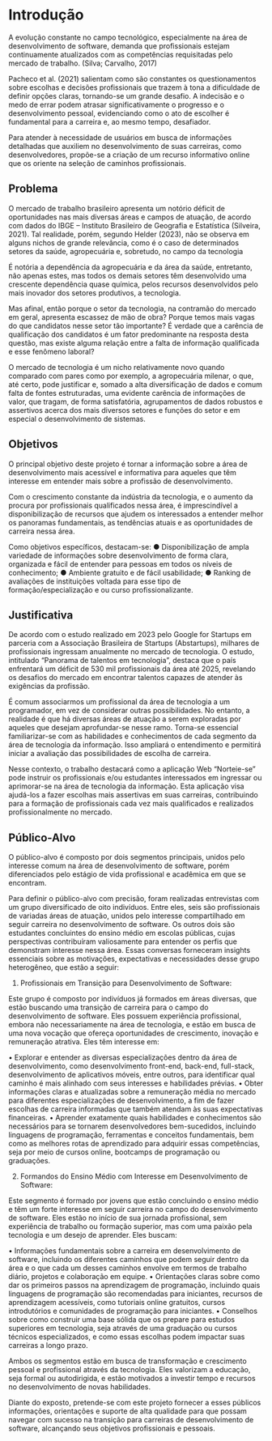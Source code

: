 # Introdução

A evolução constante no campo tecnológico, especialmente na área de desenvolvimento de software, demanda que profissionais estejam continuamente atualizados com as competências requisitadas pelo mercado de trabalho. (Silva; Carvalho, 2017)

Pacheco et al. (2021) salientam como são constantes os questionamentos sobre escolhas e decisões profissionais que trazem à tona a dificuldade de definir opções claras, tornando-se um grande desafio. A indecisão e o medo de errar podem atrasar significativamente o progresso e o desenvolvimento pessoal, evidenciando como o ato de escolher é fundamental para a carreira e, ao mesmo tempo, desafiador.

Para atender à necessidade de usuários em busca de informações detalhadas que auxiliem no desenvolvimento de suas carreiras, como desenvolvedores, propõe-se a criação de um recurso informativo online que os oriente na seleção de caminhos profissionais.

## Problema

O mercado de trabalho brasileiro apresenta um notório déficit de oportunidades nas mais diversas áreas e campos de atuação, de acordo com dados do IBGE – Instituto Brasileiro de Geografia e Estatística (Silveira, 2021). Tal realidade, porém, segundo Helder (2023), não se observa em alguns nichos de grande relevância, como é o caso de determinados setores da saúde, agropecuária e, sobretudo, no campo da tecnologia 

É notória a dependência da agropecuária e da área da saúde, entretanto, não apenas estes, mas todos os demais setores têm desenvolvido uma crescente dependência quase química, pelos recursos desenvolvidos pelo mais inovador dos setores produtivos, a tecnologia.

Mas afinal, então porque o setor da tecnologia, na contramão do mercado em geral, apresenta escassez de mão de obra? Porque temos mais vagas do que candidatos nesse setor tão importante? É verdade que a carência de qualificação dos candidatos é um fator predominante na resposta desta questão, mas existe alguma relação entre a falta de informação qualificada e esse fenômeno laboral?

O mercado de tecnologia é um nicho relativamente novo quando comparado com pares como por exemplo, a agropecuária milenar, o que, até certo, pode justificar e, somado a alta diversificação de dados e comum falta de fontes estruturadas, uma evidente carência de informações de valor, que tragam, de forma satisfatória, agrupamentos de dados robustos e assertivos acerca dos mais diversos setores e funções do setor e em especial o desenvolvimento de sistemas.

## Objetivos

O principal objetivo deste projeto é tornar a informação sobre a área de desenvolvimento mais acessível e informativa para aqueles que têm interesse em entender mais sobre a profissão de desenvolvimento. 

Com o crescimento constante da indústria da tecnologia, e o aumento da procura por profissionais qualificados nessa área, é imprescindível a disponibilização de recursos que ajudem os interessados a entender melhor os panoramas fundamentais, as tendências atuais e as oportunidades de carreira nessa área. 

Como objetivos específicos, destacam-se:
 ● Disponibilização de ampla variedade de informações sobre desenvolvimento de forma clara, organizada e fácil de entender para pessoas em todos os níveis de conhecimento; 
 ● Ambiente gratuito e de fácil usabilidade; 
 ● Ranking de avaliações de instituições voltada para esse tipo de formação/especialização e ou curso profissionalizante. 

## Justificativa

De acordo com o estudo realizado em 2023 pelo Google for Startups em parceria com a Associação Brasileira de Startups (Abstartups), milhares de profissionais ingressam anualmente no mercado de tecnologia. O estudo, intitulado “Panorama de talentos em tecnologia”, destaca que o país enfrentará um déficit de 530 mil profissionais da área até 2025, revelando os desafios do mercado em encontrar talentos capazes de atender às exigências da profissão.

É comum associarmos um profissional da área de tecnologia a um programador, em vez de considerar outras possibilidades. No entanto, a realidade é que há diversas áreas de atuação a serem exploradas por aqueles que desejam aprofundar-se nesse ramo. Torna-se essencial familiarizar-se com as habilidades e conhecimentos de cada segmento da área de tecnologia da informação. Isso ampliará o entendimento e permitirá iniciar a avaliação das possibilidades de escolha de carreira.

Nesse contexto, o trabalho destacará como a aplicação Web “Norteie-se” pode instruir os profissionais e/ou estudantes interessados em ingressar ou aprimorar-se na área de tecnologia da informação. Esta aplicação visa ajudá-los a fazer escolhas mais assertivas em suas carreiras, contribuindo para a formação de profissionais cada vez mais qualificados e realizados profissionalmente no mercado.

## Público-Alvo

O público-alvo é composto por dois segmentos principais, unidos pelo interesse comum na área de desenvolvimento de software, porém diferenciados pelo estágio de vida profissional e acadêmica em que se encontram.

Para definir o público-alvo com precisão, foram realizadas entrevistas com um grupo diversificado de oito indivíduos. Entre eles, seis são profissionais de variadas áreas de atuação, unidos pelo interesse compartilhado em seguir carreira no desenvolvimento de software. Os outros dois são estudantes concluintes do ensino médio em escolas públicas, cujas perspectivas contribuíram valiosamente para entender os perfis que demonstram interesse nessa área. Essas conversas forneceram insights essenciais sobre as motivações, expectativas e necessidades desse grupo heterogêneo, que estão a seguir:

1.	Profissionais em Transição para Desenvolvimento de Software:

Este grupo é composto por indivíduos já formados em áreas diversas, que estão buscando uma transição de carreira para o campo do desenvolvimento de software. Eles possuem experiência profissional, embora não necessariamente na área de tecnologia, e estão em busca de uma nova vocação que ofereça oportunidades de crescimento, inovação e remuneração atrativa. Eles têm interesse em:

 •	Explorar e entender as diversas especializações dentro da área de desenvolvimento, como desenvolvimento front-end, back-end, full-stack, desenvolvimento de aplicativos móveis, entre outros, para identificar qual caminho é mais alinhado com seus interesses e habilidades prévias.
 •	Obter informações claras e atualizadas sobre a remuneração média no mercado para diferentes especializações de desenvolvimento, a fim de fazer escolhas de carreira informadas que também atendam às suas expectativas financeiras.
 •	Aprender exatamente quais habilidades e conhecimentos são necessários para se tornarem desenvolvedores bem-sucedidos, incluindo linguagens de programação, ferramentas e conceitos fundamentais, bem como as melhores rotas de aprendizado para adquirir essas competências, seja por meio de cursos online, bootcamps de programação ou graduações.

2.	Formandos do Ensino Médio com Interesse em Desenvolvimento de Software:

Este segmento é formado por jovens que estão concluindo o ensino médio e têm um forte interesse em seguir carreira no campo do desenvolvimento de software. Eles estão no início de sua jornada profissional, sem experiência de trabalho ou formação superior, mas com uma paixão pela tecnologia e um desejo de aprender. Eles buscam:

 •	Informações fundamentais sobre a carreira em desenvolvimento de software, incluindo os diferentes caminhos que podem seguir dentro da área e o que cada um desses caminhos envolve em termos de trabalho diário, projetos e colaboração em equipe.
 •	Orientações claras sobre como dar os primeiros passos na aprendizagem de programação, incluindo quais linguagens de programação são recomendadas para iniciantes, recursos de aprendizagem acessíveis, como tutoriais online gratuitos, cursos introdutórios e comunidades de programação para iniciantes.
 •	Conselhos sobre como construir uma base sólida que os prepare para estudos superiores em tecnologia, seja através de uma graduação ou cursos técnicos especializados, e como essas escolhas podem impactar suas carreiras a longo prazo.

Ambos os segmentos estão em busca de transformação e crescimento pessoal e profissional através da tecnologia. Eles valorizam a educação, seja formal ou autodirigida, e estão motivados a investir tempo e recursos no desenvolvimento de novas habilidades.

Diante do exposto, pretende-se com este projeto fornecer a esses públicos informações, orientações e suporte de alta qualidade para que possam navegar com sucesso na transição para carreiras de desenvolvimento de software, alcançando seus objetivos profissionais e pessoais.
